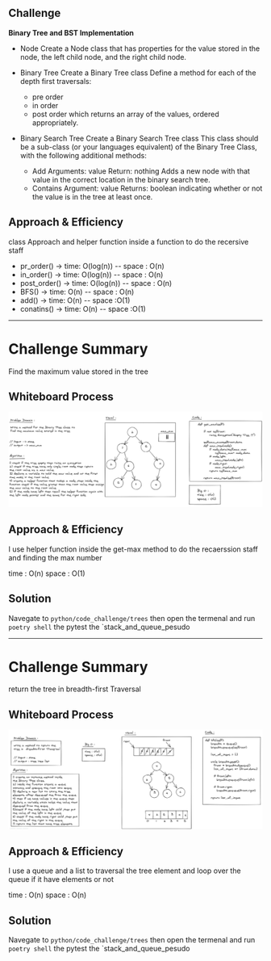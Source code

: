 
## Challenge
**Binary Tree and BST Implementation**
- Node
Create a Node class that has properties for the value stored in the node, the left child node, and the right child node.

- Binary Tree
Create a Binary Tree class
Define a method for each of the depth first traversals:

    - pre order
    - in order
    - post order which returns an array of the values, ordered appropriately.


-  Binary Search Tree
Create a Binary Search Tree class
This class should be a sub-class (or your languages equivalent) of the Binary Tree Class, with the following additional methods:
    - Add
        Arguments: value
        Return: nothing
        Adds a new node with that value in the correct location in the binary search tree.
    - Contains
        Argument: value
        Returns: boolean indicating whether or not the value is in the tree at least once.

## Approach & Efficiency
class Approach and helper function inside a function to do the recersive staff

- pr_order() -> time: O(log(n)) -- space : O(n)
- in_order() -> time: O(log(n)) -- space : O(n)
- post_order() -> time: O(log(n)) -- space : O(n)
- BFS() -> time: O(n) -- space : O(n)
- add() -> time: O(n) -- space :O(1)
- conatins() -> time: O(n) -- space :O(1)

___
# Challenge Summary
Find the maximum value stored in the tree

## Whiteboard Process
![max_tree](max_tree.png)

## Approach & Efficiency
I use helper function inside the get-max method to do the recaerssion staff and finding the max number

time : O(n)
space : O(1)

## Solution
Navegate to `python/code_challenge/trees` then open the termenal and run `poetry shell` the pytest the `stack_and_queue_pesudo

___
# Challenge Summary
return the tree in breadth-first Traversal

## Whiteboard Process
![bfs](bfs.png)

## Approach & Efficiency
I use a queue and a list to traversal the tree element and loop over the queue if it have elements or not

time : O(n)
space : O(n)

## Solution
Navegate to `python/code_challenge/trees` then open the termenal and run `poetry shell` the pytest the `stack_and_queue_pesudo
